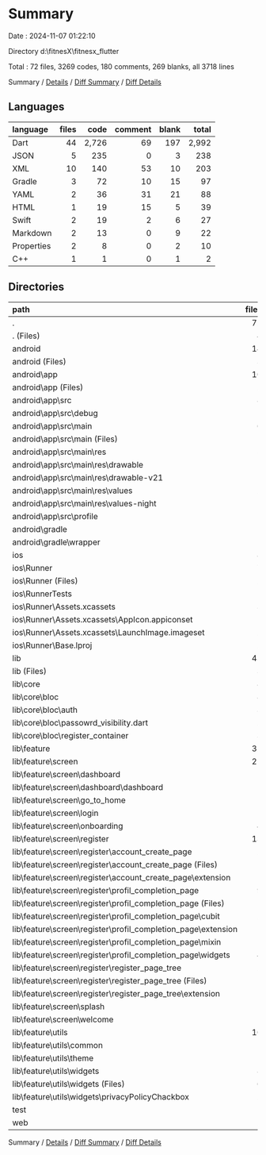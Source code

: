 # Summary

Date : 2024-11-07 01:22:10

Directory d:\\fitnesX\\fitnesx_flutter

Total : 72 files,  3269 codes, 180 comments, 269 blanks, all 3718 lines

Summary / [Details](details.md) / [Diff Summary](diff.md) / [Diff Details](diff-details.md)

## Languages
| language | files | code | comment | blank | total |
| :--- | ---: | ---: | ---: | ---: | ---: |
| Dart | 44 | 2,726 | 69 | 197 | 2,992 |
| JSON | 5 | 235 | 0 | 3 | 238 |
| XML | 10 | 140 | 53 | 10 | 203 |
| Gradle | 3 | 72 | 10 | 15 | 97 |
| YAML | 2 | 36 | 31 | 21 | 88 |
| HTML | 1 | 19 | 15 | 5 | 39 |
| Swift | 2 | 19 | 2 | 6 | 27 |
| Markdown | 2 | 13 | 0 | 9 | 22 |
| Properties | 2 | 8 | 0 | 2 | 10 |
| C++ | 1 | 1 | 0 | 1 | 2 |

## Directories
| path | files | code | comment | blank | total |
| :--- | ---: | ---: | ---: | ---: | ---: |
| . | 72 | 3,269 | 180 | 269 | 3,718 |
| . (Files) | 4 | 47 | 31 | 28 | 106 |
| android | 14 | 213 | 61 | 25 | 299 |
| android (Files) | 3 | 41 | 2 | 9 | 52 |
| android\\app | 10 | 167 | 59 | 15 | 241 |
| android\\app (Files) | 2 | 88 | 8 | 7 | 103 |
| android\\app\\src | 8 | 79 | 51 | 8 | 138 |
| android\\app\\src\\debug | 1 | 3 | 4 | 1 | 8 |
| android\\app\\src\\main | 6 | 73 | 43 | 6 | 122 |
| android\\app\\src\\main (Files) | 1 | 41 | 11 | 0 | 52 |
| android\\app\\src\\main\\res | 5 | 32 | 32 | 6 | 70 |
| android\\app\\src\\main\\res\\drawable | 1 | 4 | 7 | 2 | 13 |
| android\\app\\src\\main\\res\\drawable-v21 | 1 | 4 | 7 | 2 | 13 |
| android\\app\\src\\main\\res\\values | 2 | 15 | 9 | 1 | 25 |
| android\\app\\src\\main\\res\\values-night | 1 | 9 | 9 | 1 | 19 |
| android\\app\\src\\profile | 1 | 3 | 4 | 1 | 8 |
| android\\gradle | 1 | 5 | 0 | 1 | 6 |
| android\\gradle\\wrapper | 1 | 5 | 0 | 1 | 6 |
| ios | 8 | 229 | 4 | 13 | 246 |
| ios\\Runner | 7 | 222 | 2 | 9 | 233 |
| ios\\Runner (Files) | 2 | 13 | 0 | 3 | 16 |
| ios\\RunnerTests | 1 | 7 | 2 | 4 | 13 |
| ios\\Runner\\Assets.xcassets | 3 | 148 | 0 | 4 | 152 |
| ios\\Runner\\Assets.xcassets\\AppIcon.appiconset | 1 | 122 | 0 | 1 | 123 |
| ios\\Runner\\Assets.xcassets\\LaunchImage.imageset | 2 | 26 | 0 | 3 | 29 |
| ios\\Runner\\Base.lproj | 2 | 61 | 2 | 2 | 65 |
| lib | 43 | 2,712 | 59 | 190 | 2,961 |
| lib (Files) | 3 | 125 | 27 | 13 | 165 |
| lib\\core | 8 | 220 | 6 | 52 | 278 |
| lib\\core\\bloc | 8 | 220 | 6 | 52 | 278 |
| lib\\core\\bloc\\auth | 3 | 169 | 6 | 24 | 199 |
| lib\\core\\bloc\\passowrd_visibility.dart | 2 | 11 | 0 | 4 | 15 |
| lib\\core\\bloc\\register_container | 3 | 40 | 0 | 24 | 64 |
| lib\\feature | 32 | 2,367 | 26 | 125 | 2,518 |
| lib\\feature\\screen | 22 | 1,937 | 2 | 85 | 2,024 |
| lib\\feature\\screen\\dashboard | 1 | 0 | 0 | 1 | 1 |
| lib\\feature\\screen\\dashboard\\dashboard | 1 | 0 | 0 | 1 | 1 |
| lib\\feature\\screen\\go_to_home | 1 | 92 | 0 | 5 | 97 |
| lib\\feature\\screen\\login | 1 | 304 | 0 | 10 | 314 |
| lib\\feature\\screen\\onboarding | 4 | 324 | 0 | 17 | 341 |
| lib\\feature\\screen\\register | 13 | 997 | 2 | 42 | 1,041 |
| lib\\feature\\screen\\register\\account_create_page | 2 | 327 | 2 | 8 | 337 |
| lib\\feature\\screen\\register\\account_create_page (Files) | 1 | 292 | 2 | 6 | 300 |
| lib\\feature\\screen\\register\\account_create_page\\extension | 1 | 35 | 0 | 2 | 37 |
| lib\\feature\\screen\\register\\profil_completion_page | 9 | 438 | 0 | 26 | 464 |
| lib\\feature\\screen\\register\\profil_completion_page (Files) | 1 | 152 | 0 | 4 | 156 |
| lib\\feature\\screen\\register\\profil_completion_page\\cubit | 2 | 14 | 0 | 2 | 16 |
| lib\\feature\\screen\\register\\profil_completion_page\\extension | 1 | 40 | 0 | 3 | 43 |
| lib\\feature\\screen\\register\\profil_completion_page\\mixin | 1 | 26 | 0 | 4 | 30 |
| lib\\feature\\screen\\register\\profil_completion_page\\widgets | 4 | 206 | 0 | 13 | 219 |
| lib\\feature\\screen\\register\\register_page_tree | 2 | 232 | 0 | 8 | 240 |
| lib\\feature\\screen\\register\\register_page_tree (Files) | 1 | 123 | 0 | 4 | 127 |
| lib\\feature\\screen\\register\\register_page_tree\\extension | 1 | 109 | 0 | 4 | 113 |
| lib\\feature\\screen\\splash | 1 | 112 | 0 | 5 | 117 |
| lib\\feature\\screen\\welcome | 1 | 108 | 0 | 5 | 113 |
| lib\\feature\\utils | 10 | 430 | 24 | 40 | 494 |
| lib\\feature\\utils\\common | 1 | 20 | 20 | 12 | 52 |
| lib\\feature\\utils\\theme | 1 | 13 | 0 | 1 | 14 |
| lib\\feature\\utils\\widgets | 8 | 397 | 4 | 27 | 428 |
| lib\\feature\\utils\\widgets (Files) | 6 | 332 | 4 | 21 | 357 |
| lib\\feature\\utils\\widgets\\privacyPolicyChackbox | 2 | 65 | 0 | 6 | 71 |
| test | 1 | 14 | 10 | 7 | 31 |
| web | 2 | 54 | 15 | 6 | 75 |

Summary / [Details](details.md) / [Diff Summary](diff.md) / [Diff Details](diff-details.md)